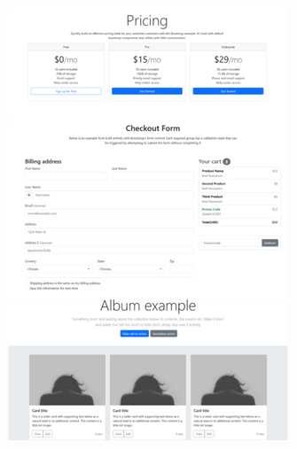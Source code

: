 ![Assignment 1 IMAGE](assignment1.png)
![Assignment 2 IMAGE](assignment2.png)
![Assignment 3 IMAGE](assignment3.png)